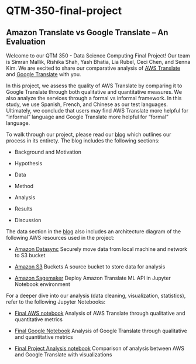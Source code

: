 # QTM-350-final-project
## Amazon Translate vs Google Translate – An Evaluation

Welcome to our QTM 350 - Data Science Computing Final Project! Our team is Simran Mallik, Rishika Shah, Yash Bhatia, Lia Rubel, Ceci Chen, and Senna Kim. We are excited to share our comparative analysis of [AWS Translate](https://aws.amazon.com/translate/) and [Google Translate](https://translate.google.com/) with you. 

In this project, we assess the quality of AWS Translate by comparing it to Google Translate through both qualitative and quantitative measures. We also analyze the services through a formal vs informal framework.  In this study, we use Spanish, French, and Chinese as our test languages. Ultimately, we conclude that users may find AWS Translate more helpful for “informal” language and Google Translate more helpful for “formal” language. 

To walk through our project, please read our [blog](http://final-project-qtm.s3-website-us-east-1.amazonaws.com/) which outlines our process in its entirety. The blog includes the following sections: 

- Background and Motivation

- Hypothesis

- Data

- Method

- Analysis

- Results

- Discussion

The data section in the [blog](http://final-project-qtm.s3-website-us-east-1.amazonaws.com/) also includes an architecture diagram of the following AWS resources used in the project: 

- [Amazon Datasync](https://aws.amazon.com/datasync/) 
Securely move data from local machine and network to S3 bucket

- [Amazon S3](https://aws.amazon.com/s3/) Buckets
A source bucket to store data for analysis 

- [Amazon Sagemaker](https://aws.amazon.com/sagemaker/) 
Deploy Amazon Translate ML API in Jupyter Notebook environment

For a deeper dive into our analysis (data cleaning, visualization, statistics), refer to the following Jupyter Notebooks: 

- [Final AWS notebook](https://github.com/YashBhatia1/QTM-350-final-project/blob/main/Final%20Project%20AWS%20Translate.ipynb)
Analysis of AWS Translate through qualitative and quantitative metrics

- [Final Google Notebook](https://github.com/YashBhatia1/QTM-350-final-project/blob/main/Final%20Project%20Google%20Translate.ipynb)
Analysis of Google Translate through qualitative and quantitative metrics

- [Final Project Analysis notebook](https://github.com/YashBhatia1/QTM-350-final-project/blob/main/Final%20Project%20Analysis.ipynb)
Comparison of analysis between AWS and Google Translate with visualizations
